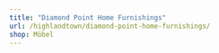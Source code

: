 ```yaml
---
title: "Diamond Point Home Furnishings"
url: /highlandtown/diamond-point-home-furnishings/
shop: Möbel
---
```

